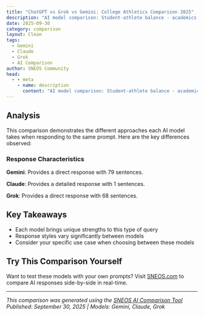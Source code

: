 ```yaml
---
title: "ChatGPT vs Grok vs Gemini: College Athletics Comparison 2025"
description: "AI model comparison: Student-athlete balance - academics and sports success strategies..."
date: 2025-09-30
category: comparison
layout: Clean
tags:
  - Gemini
  - Claude
  - Grok
  - AI Comparison
author: SNEOS Community
head:
  - - meta
    - name: description
      content: "AI model comparison: Student-athlete balance - academics and sports success strategies..."
---
```


<ChatComparison
  title="ChatGPT vs Grok vs Gemini: College Athletics Comparison 2025"
  prompt="Student-athlete balance - academics and sports success strategies"
  :responses='{
    "Gemini": "## The Student-Athlete Balancing Act: Academics and Sports Success Strategies\n\nBeing a student-athlete is a demanding endeavor, requiring careful time management, discipline, and strategic planning to excel in both academics and sports. Here\u0027s a breakdown of strategies for achieving that balance:\n\n**I. Prioritization and Time Management:**\n\n*   **Understand Your Commitments:**  List out all your commitments \u2013 classes, practices, games, study sessions, team meetings, travel time, social obligations, etc.  Quantify the time each takes.\n*   **Create a Realistic Schedule:**  Use a planner (physical or digital) to schedule everything. Be specific and block out time for each activity, including sleep and downtime. Color-coding can be helpful.\n*   **Prioritize Tasks:** Use the Eisenhower Matrix (Urgent/Important) or a similar method to prioritize tasks. Focus on what\u0027s truly important and urgent first. Don\u0027t procrastinate on important assignments.\n*   **Time Batching:** Group similar tasks together to improve efficiency.  For example, do all your readings for one subject in one block of time.\n*   **Utilize \u0022Dead Time\u0022:**  Use travel time, waiting time, or any small pockets of time to review notes, read assignments, or complete quick tasks.\n*   **Learn to Say \u0022No\u0022:**  It\u0027s okay to decline social events or extra commitments if they interfere with your academic or athletic goals.  Protect your time.\n*   **Regular Schedule Review:** Review and adjust your schedule weekly or bi-weekly. Things change, so stay flexible and adapt your plan accordingly.\n\n**II. Academic Strategies:**\n\n*   **Choose Classes Wisely:** Select courses that align with your interests and strengths.  Consider the workload and schedule demands of each class.\n*   **Communicate with Professors:**  Let your professors know you\u0027re a student-athlete and inform them about your game schedule, especially if it conflicts with class. Request accommodations if necessary and possible.\n*   **Attend All Classes:** Even if you\u0027re tired from practice, attending classes is crucial for staying on top of the material. Active participation enhances learning.\n*   **Take Good Notes:** Develop effective note-taking strategies (e.g., Cornell method, mind mapping). Review your notes soon after class to reinforce learning.\n*   **Study Regularly:** Don\u0027t cram for exams.  Break down large assignments into smaller, manageable chunks and study consistently throughout the week.\n*   **Seek Help When Needed:** Utilize tutoring services, study groups, or professor office hours if you\u0027re struggling with a subject. Don\u0027t be afraid to ask for help.\n*   **Utilize Academic Resources:**  Take advantage of resources like the library, writing center, and online learning platforms.\n*   **Plan Ahead for Travel:** If your sport involves travel, communicate with your professors well in advance and make arrangements for missed classes and assignments. Prepare work ahead of time to minimize stress.\n*   **Consider Online Courses:**  If possible, take online courses to offer flexibility and manage scheduling conflicts with training and competition.\n\n**III. Athletic Strategies:**\n\n*   **Communicate with Coaches:**  Openly communicate with your coach about your academic workload and any potential conflicts. They can help you balance your commitments.\n*   **Practice Smart:**  Focus on quality over quantity during practices.  Pay attention, ask questions, and work efficiently to maximize your time on the field or court.\n*   **Prioritize Recovery:**  Adequate sleep, nutrition, and rest are essential for both athletic performance and academic success. Prioritize these aspects of your well-being.\n*   **Effective Warm-up and Cool-down:**  Proper warm-ups prevent injuries, and cool-downs aid recovery, leading to more consistent training.\n*   **Strength and Conditioning:**  Follow a well-designed strength and conditioning program to improve performance and prevent injuries.\n*   **Mental Toughness:**  Develop mental strategies to cope with pressure, setbacks, and demanding schedules.  Visualization, positive self-talk, and mindfulness can be helpful.\n*   **Nutrition Plan:** Fuel your body with a balanced diet that supports your training demands.  Work with a nutritionist if needed.\n*   **Listen to Your Body:** Don\u0027t push yourself too hard.  Recognize signs of overtraining or injury and take appropriate rest and recovery.\n*   **Teamwork and Support:** Lean on your teammates and coaches for support. They understand the challenges you face.\n\n**IV. Overall Well-being:**\n\n*   **Prioritize Sleep:** Aim for 7-9 hours of sleep per night. Sleep deprivation can impair both academic and athletic performance.\n*   **Eat a Healthy Diet:** Nourish your body with nutritious foods to fuel your brain and muscles.\n*   **Stay Hydrated:** Drink plenty of water throughout the day.\n*   **Manage Stress:**  Find healthy ways to manage stress, such as exercise, meditation, spending time with loved ones, or pursuing hobbies.\n*   **Seek Support:**  Talk to a counselor, therapist, or trusted friend if you\u0027re feeling overwhelmed or struggling to cope.\n*   **Maintain a Social Life:**  Don\u0027t isolate yourself.  Make time for social activities and build strong relationships.\n*   **Celebrate Successes:** Acknowledge and celebrate your achievements, both big and small.\n*   **Remember Your \u0022Why\u0022:** Keep your goals in mind and remind yourself why you\u0027re pursuing both academics and athletics.\n\n**V. Seeking Institutional Support:**\n\n*   **Academic Advisors:**  Meet with your academic advisor regularly to discuss your academic progress and plan your course schedule.\n*   **Athletic Academic Support:**  Many colleges and universities offer specific academic support services for student-athletes, such as tutoring, study skills workshops, and academic mentoring.\n*   **Student-Athlete Affairs:**  Connect with the student-athlete affairs office for resources, support, and guidance.\n*   **Mental Health Services:**  Access mental health services offered by the university or athletic department.\n\n**Key Takeaways:**\n\n*   **Planning and Organization are Key:**  Effective time management and organization are essential for balancing academics and athletics.\n*   **Communication is Crucial:**  Open communication with professors, coaches, and advisors is vital for success.\n*   **Prioritize Well-being:**  Taking care of your physical and mental health is crucial for both academic and athletic performance.\n*   **Seek Support:** Don\u0027t be afraid to ask for help when you need it.\n*   **Be Flexible and Adaptable:**  Life as a student-athlete is unpredictable. Be prepared to adjust your plans as needed.\n*   **Focus on Your Goals:**  Keep your academic and athletic goals in mind and stay motivated.\n\nBy implementing these strategies, student-athletes can successfully navigate the challenges of balancing academics and sports and achieve their full potential in both areas. Remember that it\u0027s a marathon, not a sprint, and consistency is key. Good luck!\n",
    "Claude": "# Student-Athlete Balance: Mastering Academics and Sports\n\n## Time Management Fundamentals\n\n**Priority Matrix System**\n- Use urgent/important quadrants to categorize tasks\n- Schedule academics during peak mental energy hours\n- Block dedicated time for both training and study\n- Build in buffer time for unexpected demands\n\n**Weekly Planning Strategy**\n- Map out practice/game schedules first\n- Identify optimal study windows\n- Plan assignments around competition schedules\n- Set weekly academic and athletic goals\n\n## Academic Success Strategies\n\n**Classroom Efficiency**\n- Sit front and center to maximize focus\n- Record lectures when possible for review during travel\n- Form study groups with other student-athletes\n- Communicate proactively with professors about schedule conflicts\n\n**Study Techniques**\n- Use active recall and spaced repetition\n- Study in 25-50 minute focused blocks\n- Leverage travel time for reading/review\n- Create mobile study materials for flexibility\n\n## Athletic Performance Optimization\n\n**Training Smart**\n- Focus on quality over quantity in practice\n- Prioritize recovery and sleep (7-9 hours nightly)\n- Maintain consistent nutrition timing\n- Use periodization to peak for key competitions\n\n**Mental Game**\n- Develop pre-competition routines\n- Practice visualization techniques\n- Set process goals, not just outcome goals\n- Build resilience through controlled challenges\n\n## Integration Strategies\n\n**Synergy Opportunities**\n- Apply goal-setting skills across both domains\n- Use athletic discipline for academic consistency\n- Leverage team accountability for study habits\n- Transfer competitive mindset to academic challenges\n\n**Support System Development**\n- Build relationships with academic advisors\n- Connect with successful alumni student-athletes\n- Utilize tutoring and academic support services\n- Maintain open communication with coaches about academic needs\n\n**Stress Management**\n- Practice mindfulness and breathing techniques\n- Maintain social connections outside sports\n- Schedule regular downtime\n- Seek help early when feeling overwhelmed\n\nThe key is viewing academics and athletics as complementary rather than competing priorities, using skills from each area to enhance performance in the other.",
    "Grok": "Balancing academics and sports as a student-athlete is a challenging yet rewarding endeavor. Success in both areas requires discipline, time management, and a strong support system. Below are strategies to help student-athletes thrive in their academic and athletic pursuits:\n\n---\n\n### 1. Prioritize Time Management\n- **Create a Schedule:** Use a planner, app, or calendar to map out your week, including classes, study time, practices, games, and personal time. Stick to this schedule as much as possible.\n- **Set Daily and Weekly Goals:** Break down academic assignments and athletic training into manageable tasks. For example, dedicate specific hours for homework after practice or set a goal to review game footage on weekends.\n- **Avoid Procrastination:** Tackle assignments early to avoid last-minute stress, especially during competition seasons when time is limited.\n- **Utilize Downtime:** Use travel time for away games or short breaks between classes to study, read, or catch up on notes.\n\n**Tool Tip:** Apps like Google Calendar, Todoist, or Notion can help organize tasks and send reminders.\n\n---\n\n### 2. Communicate with Coaches and Professors\n- **Inform Your Professors:** Let your instructors know about your athletic commitments early in the semester. Share your game or travel schedule and discuss how you\u2019ll manage missed classes or assignments.\n- **Work with Coaches:** Keep your coaches updated on academic demands, especially during finals or major projects. Most coaches value academic success and will support reasonable accommodations.\n- **Seek Flexibility:** Ask for extensions or alternative deadlines when necessary, but always demonstrate responsibility by planning ahead.\n\n**Pro Tip:** Build strong relationships with both coaches and professors\u2014they can become advocates for you and help during challenging times.\n\n---\n\n### 3. Develop Strong Study Habits\n- **Study Smarter, Not Harder:** Focus on active learning techniques like summarizing, teaching concepts to others, or using flashcards. Avoid cramming by reviewing material regularly.\n- **Designate Study Spaces:** Create a distraction-free zone for studying, whether it\u2019s the library, a quiet corner at home, or even a study room at your athletic facility.\n- **Use Academic Resources:** Take advantage of tutoring services, study groups, or academic advisors often provided by schools for student-athletes.\n- **Stay Ahead During Off-Season:** Use lighter athletic periods to get ahead on coursework or build a buffer for busier times.\n\n**Stat Insight:** Studies show student-athletes who engage in structured study sessions perform better academically than those who wing it.\n\n---\n\n### 4. Maintain Physical and Mental Health\n- **Prioritize Sleep:** Aim for 7-9 hours of sleep per night to ensure recovery from physical exertion and maintain focus for academics. Lack of sleep can hurt both grades and performance.\n- **Eat Well:** Fuel your body with a balanced diet to sustain energy for practices and study sessions. Avoid skipping meals, even on busy days\u2014plan quick, healthy snacks.\n- **Manage Stress:** Practice mindfulness, meditation, or breathing exercises to handle the pressure of balancing academics and sports. Seek counseling if stress becomes overwhelming.\n- **Avoid Overtraining:** Work with coaches to ensure you\u2019re not pushing your body beyond its limits, as injuries can derail both sports and academics.\n\n**Health Tip:** Many schools offer nutritionists or mental health resources specifically for student-athletes\u2014don\u2019t hesitate to use them.\n\n---\n\n### 5. Build a Support System\n- **Lean on Teammates:** Your teammates often face similar challenges. Study together, share notes, or hold each other accountable for academic and athletic goals.\n- **Involve Family and Friends:** Keep loved ones in the loop about your schedule and stresses. They can offer emotional support or help with small tasks to free up time.\n- **Engage with Mentors:** Connect with older student-athletes, advisors, or alumni who can provide guidance on balancing both worlds.\n\n**Connection Tip:** Join student-athlete organizations or clubs at your school to network and share experiences with peers.\n\n---\n\n### 6. Set Realistic Expectations\n- **Balance, Don\u2019t Overcommit:** Recognize that you can\u2019t do everything at 100% all the time. Some weeks, academics may take priority; other weeks, sports might dominate.\n- **Focus on Quality Over Quantity:** Instead of taking on too many classes or extracurriculars, aim for a manageable course load that allows you to excel.\n- **Accept Imperfection:** Not every game or exam will be perfect. Learn from setbacks and focus on consistent effort rather than perfection.\n\n**Mindset Shift:** View academics and sports as complementary\u2014discipline in one often builds skills for the other.\n\n---\n\n### 7. Leverage Athletic Discipline for Academics\n- **Apply Sports Mindset:** Use the same dedication, goal-setting, and resilience you bring to sports in your studies. Treat exams like games\u2014prepare, perform, and reflect.\n- **Celebrate Small Wins:** Just as you celebrate a good practice or game, reward yourself for completing assignments or acing a test to stay motivated.\n- **Stay Accountable:** Track your progress in both areas. If you\u2019re slipping academically, adjust your routine just as you would for a slump in athletic performance.\n\n**Motivation Tip:** Remind yourself of your long-term goals\u2014whether it\u2019s a degree, a pro career, or both\u2014to stay driven.\n\n---\n\n### 8. Plan for the Future\n- **Keep Grades Up for Eligibility:** Maintain the required GPA for your sport (e.g., NCAA or school standards). Falling behind academically can jeopardize your ability to compete.\n- **Think Beyond Sports:** Build a strong academic foundation in case injuries or other factors end your athletic career early. Choose a major that aligns with your interests and career goals.\n- **Develop Transferable Skills:** Time management, teamwork, and resilience from sports are valuable in any profession. Highlight these on resumes or during interviews.\n\n**Career Insight:** Only a small percentage of student-athletes go pro\u2014having a solid education ensures a backup plan.\n\n---\n\n### Final Thought\nBalancing academics and sports is a skill that takes practice, just like mastering a layup or a serve. By staying organized, seeking support, and maintaining a healthy lifestyle, student-athletes can achieve success in both arenas. Remember, the habits you build now will serve you long after graduation or your final game. Keep pushing, and don\u2019t be afraid to ask for help when needed!"
  }'
  published-date="12:22"
/>

## Analysis

This comparison demonstrates the different approaches each AI model takes when responding to the same prompt. Here are the key differences observed:

### Response Characteristics

**Gemini**: Provides a direct response with 79 sentences. 

**Claude**: Provides a detailed response with 1 sentences. 

**Grok**: Provides a direct response with 68 sentences. 

## Key Takeaways

- Each model brings unique strengths to this type of query
- Response styles vary significantly between models
- Consider your specific use case when choosing between these models

## Try This Comparison Yourself

Want to test these models with your own prompts? Visit [SNEOS.com](https://sneos.com) to compare AI responses side-by-side in real-time.

---

*This comparison was generated using the [SNEOS AI Comparison Tool](https://sneos.com)*
*Published: September 30, 2025 | Models: Gemini, Claude, Grok*
